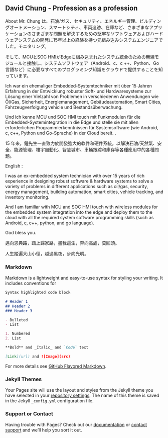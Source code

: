 ## David Chung - Profession as a profession

About
Mr. Chung は、石油/ガス、セキュリティ、エネルギー管理、ビルディングオートメーション、スマートシティ、車両追跡、在庫など、さまざまなアプリケーションのさまざまな問題を解決するための堅牢なソフトウェアおよびハードウェアシステムの開発に15年以上の経験を持つ元組み込みシステムエンジニアでした。モニタリング。

そして、MCUとSOC HMIがEdgeに組み込まれたシステム統合のための無線モジュールと接触し、システムソフトウェア（Android、c、c ++、Python、Go言語など）に必要なすべてのプログラミング知識をクラウドで提供することを知っています。

Ich war ein ehemaliger Embedded-Systemtechniker mit über 15 Jahren Erfahrung in der Entwicklung robuster Soft- und Hardwaresysteme zur Lösung einer Vielzahl von Problemen in verschiedenen Anwendungen wie Öl/Gas, Sicherheit, Energiemanagement, Gebäudeautomation, Smart Cities, Fahrzeugverfolgung vehicle und Bestandsüberwachung.

Und ich kenne MCU und SOC HMI touch mit Funkmodulen für die Embedded-Systemintegration in die Edge und stelle sie mit allen erforderlichen Programmierkenntnissen für Systemsoftware (wie Android, c, c++, Python und Go-Sprache) in der Cloud bereit. .

15 年來，鍾先生一直致力於開發強大的軟件和硬件系統，以解決石油/天然氣、安全、能源管理、樓宇自動化、智慧城市、車輛跟踪和庫存等各種應用中的各種問題。

English :

I was an ex-embedded system technician with over 15 years of rich experience in designing robust software & hardware systems to solve a variety of problems in different applications such as oil/gas, security, energy management, building automation, smart cities, vehicle tracking, and inventory monitoring.

And I am familiar with MCU and SOC HMI touch with wireless modules for the embedded system integration into the edge and deploy them to the cloud with all the required system software programming skills (such as Android, c, c++, python, and go language).

God bless you.

邁向恩典路，踏上歸家路，盡我這生，奔向高處，莫回頭。

人生踏遍大山小徑，越過黑夜，步向光明。

### Markdown

Markdown is a lightweight and easy-to-use syntax for styling your writing. It includes conventions for

```markdown
Syntax highlighted code block

# Header 1
## Header 2
### Header 3

- Bulleted
- List

1. Numbered
2. List

**Bold** and _Italic_ and `Code` text

[Link](url) and ![Image](src)
```

For more details see [GitHub Flavored Markdown](https://guides.github.com/features/mastering-markdown/).

### Jekyll Themes

Your Pages site will use the layout and styles from the Jekyll theme you have selected in your [repository settings](https://github.com/rd02navc2/davidstone/settings/pages). The name of this theme is saved in the Jekyll `_config.yml` configuration file.

### Support or Contact

Having trouble with Pages? Check out our [documentation](https://docs.github.com/categories/github-pages-basics/) or [contact support](https://support.github.com/contact) and we’ll help you sort it out.
